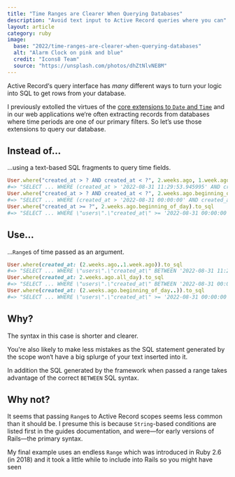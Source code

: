 ```yaml
---
title: "Time Ranges are Clearer When Querying Databases"
description: "Avoid text input to Active Record queries where you can"
layout: article
category: ruby
image:
  base: "2022/time-ranges-are-clearer-when-querying-databases"
  alt: "Alarm Clock on pink and blue"
  credit: "Icons8 Team"
  source: "https://unsplash.com/photos/dhZtNlvNE8M"
---
```


Active Record‘s query interface has _many_ different ways to turn your logic into SQL to get rows from your database.

I previously extolled the virtues of the [core extensions to `Date` and `Time`](/ruby/date-and-time-extensions-are-an-unsung-hero-of-active-support) and in our web applications we‘re often extracting records from databases where time periods are one of our primary filters. So let’s use those extensions to query our database.


## Instead of...

...using a text-based SQL fragments to query time fields.

```ruby
User.where("created_at > ? AND created_at < ?", 2.weeks.ago, 1.week.ago).to_sql
#=> "SELECT ... WHERE (created_at > '2022-08-31 11:29:53.945995' AND created_at < '2022-09-07 11:29:53.946280')"
User.where("created_at > ? AND created_at < ?", 2.weeks.ago.beginning_of_day, 2.weeks.ago.end_of_day).to_sql
#=> "SELECT ... WHERE (created_at > '2022-08-31 00:00:00' AND created_at < '2022-08-31 23:59:59.999999')"
User.where("created_at >= ?", 2.weeks.ago.beginning_of_day).to_sql
#=> "SELECT ... WHERE \"users\".\"created_at\" >= '2022-08-31 00:00:00'"
```


## Use...

...`Range`s of time passed as an argument.

```ruby
User.where(created_at: (2.weeks.ago..1.week.ago)).to_sql
#=> "SELECT ... WHERE \"users\".\"created_at\" BETWEEN '2022-08-31 11:29:33.248193' AND '2022-09-07 11:29:33.248938'"
User.where(created_at: 2.weeks.ago.all_day).to_sql
#=> "SELECT ... WHERE \"users\".\"created_at\" BETWEEN '2022-08-31 00:00:00' AND '2022-08-31 23:59:59.999999'"
User.where(created_at: (2.weeks.ago.beginning_of_day..)).to_sql
#=> "SELECT ... WHERE \"users\".\"created_at\" >= '2022-08-31 00:00:00'"
```


## Why?

The syntax in this case is shorter and clearer.

You're also likely to make less mistakes as the SQL statement generated by the scope won‘t have a big splurge of your text inserted into it.

In addition the SQL generated by the framework when passed a range takes advantage of the correct `BETWEEN` SQL syntax.


## Why not?

It seems that passing `Range`s to Active Record scopes seems less common than it should be. I presume this is because `String`-based conditions are listed first in the guides documentation, and were—for early versions of Rails—the primary syntax.

My final example uses an endless `Range` which was introduced in Ruby 2.6 (in 2018) and it took a little while to include into Rails so you might have seen


